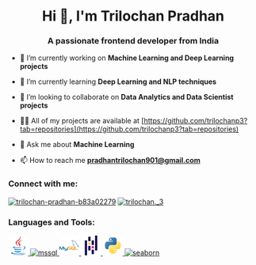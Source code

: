 <h1 align="center">Hi 👋, I'm Trilochan Pradhan</h1>
<h3 align="center">A passionate frontend developer from India</h3>

- 🔭 I’m currently working on **Machine Learning and Deep Learning projects**

- 🌱 I’m currently learning **Deep Learning and NLP techniques**

- 👯 I’m looking to collaborate on **Data Analytics and Data Scientist projects**

- 👨‍💻 All of my projects are available at [https://github.com/trilochanp3?tab=repositories](https://github.com/trilochanp3?tab=repositories)

- 💬 Ask me about **Machine Learning**

- 📫 How to reach me **pradhantrilochan901@gmail.com**

<h3 align="left">Connect with me:</h3>
<p align="left">
<a href="https://linkedin.com/in/trilochan-pradhan-b83a02279" target="blank"><img align="center" src="https://raw.githubusercontent.com/rahuldkjain/github-profile-readme-generator/master/src/images/icons/Social/linked-in-alt.svg" alt="trilochan-pradhan-b83a02279" height="30" width="40" /></a>
<a href="https://instagram.com/trilochan._3" target="blank"><img align="center" src="https://raw.githubusercontent.com/rahuldkjain/github-profile-readme-generator/master/src/images/icons/Social/instagram.svg" alt="trilochan._3" height="30" width="40" /></a>
</p>

<h3 align="left">Languages and Tools:</h3>
<p align="left"> <a href="https://www.java.com" target="_blank" rel="noreferrer"> <img src="https://raw.githubusercontent.com/devicons/devicon/master/icons/java/java-original.svg" alt="java" width="40" height="40"/> </a> <a href="https://www.microsoft.com/en-us/sql-server" target="_blank" rel="noreferrer"> <img src="https://www.svgrepo.com/show/303229/microsoft-sql-server-logo.svg" alt="mssql" width="40" height="40"/> </a> <a href="https://www.mysql.com/" target="_blank" rel="noreferrer"> <img src="https://raw.githubusercontent.com/devicons/devicon/master/icons/mysql/mysql-original-wordmark.svg" alt="mysql" width="40" height="40"/> </a> <a href="https://pandas.pydata.org/" target="_blank" rel="noreferrer"> <img src="https://raw.githubusercontent.com/devicons/devicon/2ae2a900d2f041da66e950e4d48052658d850630/icons/pandas/pandas-original.svg" alt="pandas" width="40" height="40"/> </a> <a href="https://www.python.org" target="_blank" rel="noreferrer"> <img src="https://raw.githubusercontent.com/devicons/devicon/master/icons/python/python-original.svg" alt="python" width="40" height="40"/> </a> <a href="https://seaborn.pydata.org/" target="_blank" rel="noreferrer"> <img src="https://seaborn.pydata.org/_images/logo-mark-lightbg.svg" alt="seaborn" width="40" height="40"/> </a> </p>
